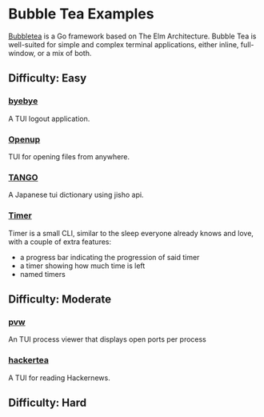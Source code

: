 # Bubble Tea Examples

[Bubbletea](https://github.com/charmbracelet/bubbletea) is a Go framework based on The Elm Architecture. Bubble Tea is well-suited for simple and complex terminal applications, either inline, full-window, or a mix of both.

## Difficulty: Easy

### [byebye](https://github.com/nkxxll/byebye.git)

A TUI logout application.

### [Openup](https://github.com/Horryportier/openup)

TUI for opening files from anywhere.

### [TANGO](https://github.com/Horryportier/TANGO-)

A Japanese tui dictionary using jisho api.

### [Timer](https://github.com/caarlos0/timer)

Timer is a small CLI, similar to the sleep everyone already knows and love, with a couple of extra features:

- a progress bar indicating the progression of said timer
- a timer showing how much time is left
- named timers

## Difficulty: Moderate

### [pvw](https://github.com/allyring/pvw)

An TUI process viewer that displays open ports per process

### [hackertea](https://github.com/KarolosLykos/hackertea)

A TUI for reading Hackernews.

## Difficulty: Hard
